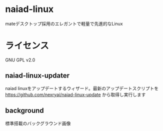 # naiad-linux
mateデスクトップ採用のエレガントで軽量で先進的なLinux
# ライセンス
GNU GPL v2.0
## naiad-linux-updater
naiad linuxをアップデートするウィザード。最新のアップデートスクリプトを https://github.com/nexryai/naiad-linux-update から取得し実行します
## background
標準搭載のバックグラウンド画像
